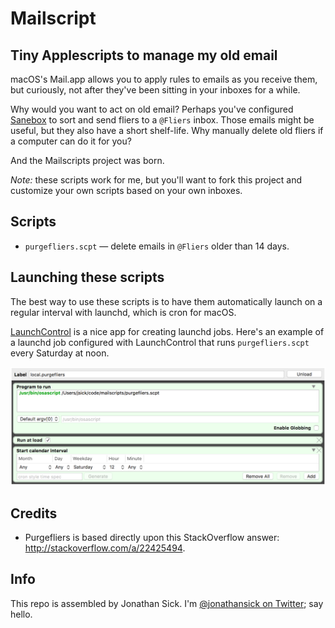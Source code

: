 # Mailscript

## Tiny Applescripts to manage my old email

macOS's Mail.app allows you to apply rules to emails as you receive them, but curiously, not after they've been sitting in your inboxes for a while.

Why would you want to act on old email?
Perhaps you've configured [Sanebox](https://www.sanebox.com/signup/d7bf76c883) to sort and send fliers to a `@Fliers` inbox.
Those emails might be useful, but they also have a short shelf-life.
Why manually delete old fliers if a computer can do it for you?

And the Mailscripts project was born.

*Note:* these scripts work for me, but you'll want to fork this project and customize your own scripts based on your own inboxes.

## Scripts

- `purgefliers.scpt` — delete emails in `@Fliers` older than 14 days.

## Launching these scripts

The best way to use these scripts is to have them automatically launch on a regular interval with launchd, which is cron for macOS.

[LaunchControl](http://www.soma-zone.com/LaunchControl/) is a nice app for creating launchd jobs.
Here's an example of a launchd job configured with LaunchControl that runs `purgefliers.scpt` every Saturday at noon.

![LaunchControl sample configuration screenshot](launchcontrol.png "LaunchControl sample configuration")

## Credits

- Purgefliers is based directly upon this StackOverflow answer: http://stackoverflow.com/a/22425494.

## Info

This repo is assembled by Jonathan Sick.
I'm [@jonathansick on Twitter](https://twitter.com/jonathansick); say hello.
